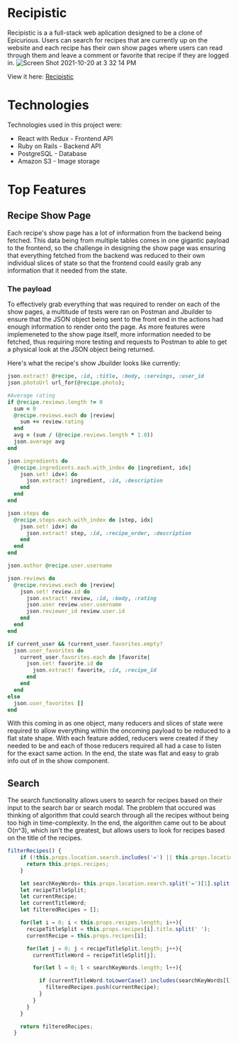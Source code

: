 # Recipistic 

Recipistic is a a full-stack web aplication designed to be a clone of Epicurious. Users can search for recipes that are currently up on the website and each recipe has their own show pages where users can read through them and leave a comment or favorite that recipe if they are logged in. 
![Screen Shot 2021-10-20 at 3 32 14 PM](https://user-images.githubusercontent.com/66882632/138208375-ce304196-372e-4d98-825d-3397102d7356.png)

View it here: [Recipistic](https://recipistic.herokuapp.com/#/)

# Technologies

Technologies used in this project were: 
+ React with Redux - Frontend API
+ Ruby on Rails - Backend API
+ PostgreSQL - Database
+ Amazon S3 - Image storage

# Top Features

## Recipe Show Page

Each recipe's show page has a lot of information from the backend being fetched. This data being from multiple tables comes in one gigantic payload to the frontend, so the challenge in designing the show page was ensuring that everything fetched from the backend was reduced to their own individual slices of state so that the frontend could easily grab any information that it needed from the state.  

### The payload

To effectively grab everything that was required to render on each of the show pages, a multitude of tests were ran on Postman and Jbuilder to ensure that the JSON object being sent to the front end in the actions had enough information to render onto the page. As more features were implemeneted to the show page itself, more information needed to be fetched, thus requiring more testing and requests to Postman to able to get a physical look at the JSON object being returned.

Here's what the recipe's show Jbuilder looks like currently: 

```ruby
json.extract! @recipe, :id, :title, :body, :servings, :user_id
json.photoUrl url_for(@recipe.photo);

#Average rating
if @recipe.reviews.length != 0
  sum = 0
  @recipe.reviews.each do |review|
    sum += review.rating
  end
  avg = (sum / (@recipe.reviews.length * 1.0))
  json.average avg
end

json.ingredients do 
  @recipe.ingredients.each.with_index do |ingredient, idx|
    json.set! idx+1 do
      json.extract! ingredient, :id, :description
    end
  end
end

json.steps do
  @recipe.steps.each.with_index do |step, idx|
    json.set! idx+1 do
      json.extract! step, :id, :recipe_order, :description
    end
  end
end

json.author @recipe.user.username

json.reviews do
  @recipe.reviews.each do |review|
    json.set! review.id do
      json.extract! review, :id, :body, :rating
      json.user review.user.username
      json.reviewer_id review.user.id
    end
  end
end

if current_user && !current_user.favorites.empty? 
  json.user_favorites do 
    current_user.favorites.each do |favorite|
      json.set! favorite.id do
        json.extract! favorite, :id, :recipe_id
      end
    end
  end
else 
  json.user_favorites []
end
```

With this coming in as one object, many reducers and slices of state were required to allow everything within the oncoming payload to be reduced to a flat state shape. With each feature added, reducers were created if they needed to be and each of those reducers required all had a case to listen for the exact same action. In the end, the state was flat and easy to grab info out of in the show component.

## Search

The search functionality allows users to search for recipes based on their input to the search bar or search modal. The problem that occured was thinking of algorithm that could search through all the recipes without being too high in time-complexity. In the end, the algorithm came out to be about O(n^3), which isn't the greatest, but allows users to look for recipes based on the title of the recipes.

```javascript
filterRecipes() {
    if (!this.props.location.search.includes('=') || this.props.location.search.split('=').length !== 2) {
      return this.props.recipes;
    }

    let searchKeyWords= this.props.location.search.split('=')[1].split('%20'); //Split the search query by the spaces
    let recipeTitleSplit;
    let currentRecipe;
    let currentTitleWord;
    let filteredRecipes = [];

    for(let i = 0; i < this.props.recipes.length; i++){
      recipeTitleSplit = this.props.recipes[i].title.split(' ');
      currentRecipe = this.props.recipes[i];

      for(let j = 0; j < recipeTitleSplit.length; j++){
        currentTitleWord = recipeTitleSplit[j];

        for(let l = 0; l < searchKeyWords.length; l++){

          if (currentTitleWord.toLowerCase().includes(searchKeyWords[l].toLowerCase()) && !filteredRecipes.includes(currentRecipe)) {
            filteredRecipes.push(currentRecipe);
          }
        }
      }
    }

    return filteredRecipes;
  }
  ```
